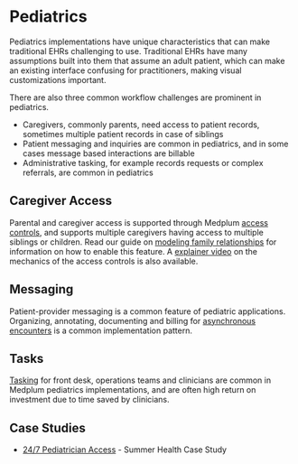 # Pediatrics

Pediatrics implementations have unique characteristics that can make traditional EHRs challenging to use. Traditional EHRs have many assumptions built into them that assume an adult patient, which can make an existing interface confusing for practitioners, making visual customizations important.

There are also three common workflow challenges are prominent in pediatrics.

- Caregivers, commonly parents, need access to patient records, sometimes multiple patient records in case of siblings
- Patient messaging and inquiries are common in pediatrics, and in some cases message based interactions are billable
- Administrative tasking, for example records requests or complex referrals, are common in pediatrics

## Caregiver Access

Parental and caregiver access is supported through Medplum [access controls](/docs/auth/access-control), and supports multiple caregivers having access to multiple siblings or children. Read our guide on [modeling family relationships](/docs/fhir-datastore/family-relationships) for information on how to enable this feature. A [explainer video](https://youtu.be/IDhsWiIxK3o) on the mechanics of the access controls is also available.

## Messaging

Patient-provider messaging is a common feature of pediatric applications. Organizing, annotating, documenting and billing for [asynchronous encounters](/docs/communications/async-encounters) is a common implementation pattern.

## Tasks

[Tasking](/docs/careplans/tasks) for front desk, operations teams and clinicians are common in Medplum pediatrics implementations, and are often high return on investment due to time saved by clinicians.

## Case Studies

- [24/7 Pediatrician Access](/blog/summer-case-study) - Summer Health Case Study
